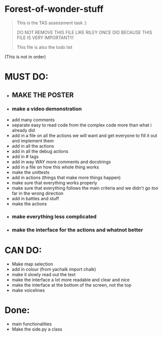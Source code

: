 # Forest-of-wonder-stuff
> This is the TAS assessment task :)
> 
> DO NOT REMOVE THIS FILE LIKE RILEY ONCE DID BECAUSE THIS FILE IS VERY IMPORTANT!!!
> 
> This file is also the todo list

(This is not in order)
# MUST DO:
 - ## **MAKE THE POSTER**
 - ### **make a video demonstration**
 - add many comments
 - separate easy to read code from the complex code more than what i already did
 - add in a file on all the actions we will want and get everyone to fill it out and implement them
 - add in all the actions
 - add in all the debug actions
 - add in # tags
 - add in way WAY more comments and docstrings
 - add in a file on how this whole thing works
 - make the unittests
 - add in actions (things that make more things happen)
 - make sure that everything works properly
 - make sure that everything follows the main criteria and we didn't go *too* far in the wrong direction
 - add in battles and stuff
 - make the actions
 - ### **make everything less complicated**
 - ### **make the interface for the actions and whatnot better**

# CAN DO:
 - Make map selection
 - add in colour (from yachalk import chalk)
 - make it slowly read out the text
 - make the interface a lot more readable and clear and nice
 - make the interface at the bottom of the screen, not the top
 - make voicelines

# Done:
 - main functionalities
 - Make the side.py a class